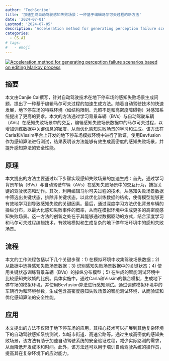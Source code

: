 ```yaml
---
author: 'TechScribe'
title: '加速生成自动驾驶感知失败场景：一种基于编辑马尔可夫过程的新方法'
date: '2024-07-01'
Lastmod: '2024-07-05'
description: 'Acceleration method for generating perception failure scenarios based on editing Markov process'
categories:
  - CS.AI
# tags:
#   - emoji
---
```


[![Acceleration method for generating perception failure scenarios based on editing Markov process](https://arxiv-research-1301205113.cos.ap-guangzhou.myqcloud.com/images/2407.00980v1.pdf_0.jpg)](https://arxiv.org/abs/2407.00980v1)

## 摘要

本文由Canjie Cai撰写，针对自动驾驶技术在地下停车场的感知失败场景生成问题，提出了一种基于编辑马尔可夫过程的加速生成方法。随着自动驾驶技术的快速发展，地下停车场的特殊环境（如结构限制、光照不足和高密度障碍物）对感知系统提出了更高的要求。本文的方法通过学习背景车辆（BVs）与自动驾驶车辆（AVs）在感知失败场景中的交互，编辑感知失败场景数据中的马尔可夫过程，以增加训练数据中关键信息的密度，从而优化感知失败场景的学习和生成。该方法在Carla和Vissim平台上开发的地下停车场模拟环境中进行了验证，使用Bevfusion作为感知算法进行测试，结果表明该方法能够有效生成高密度的感知失败场景，并提升感知算法的安全性能。<!--more-->

## 原理

本文提出的方法主要通过以下步骤实现感知失败场景的加速生成：首先，通过学习背景车辆（BVs）与自动驾驶车辆（AVs）在感知失败场景中的交互行为，捕捉关键的驾驶状态和动作。其次，利用编辑马尔可夫过程的技术，从感知失败场景数据中筛选出关键状态，排除非关键状态，以此优化训练数据的结构，使得模型能够更有效地学习到导致感知失败的关键因素。最后，通过深度学习方法优化背景车辆的操纵分布，以最大化感知失败事件的概率，从而在模拟环境中生成更多的高密度感知失败场景。这一方法的创新之处在于其能够通过数据驱动的方式，结合深度学习和马尔可夫过程编辑技术，有效地模拟和生成复杂的地下停车场环境中的感知失败场景。

## 流程

本文的工作流程包括以下几个关键步骤：1) 在模拟环境中收集驾驶场景数据；2) 从数据中选择感知失败场景数据；3) 识别感知失败场景数据中的关键状态；4) 使用关键状态训练背景车辆（BVs）的操纵分布模型；5) 在生成的智能测试环境中比较感知失败帧的比例。具体实施中，通过Carla和Vissim的耦合模拟，生成地下停车场的模拟环境，并使用Bevfusion算法进行感知测试。通过调整模拟环境中的车辆行为和环境参数，生成包含高密度感知失败场景的智能测试环境，从而验证和优化感知算法的安全性能。

## 应用

本文提出的方法不仅限于地下停车场的应用，其核心技术可以扩展到其他复杂环境下的自动驾驶感知系统测试，如城市街道、高速公路等。通过生成高密度的感知失败场景，该方法有助于加速自动驾驶系统的安全验证过程，减少实际路测的需求，从而降低开发成本和时间。此外，该方法还可以用于培训自动驾驶系统的操作员，提高其在复杂环境下的应对能力。